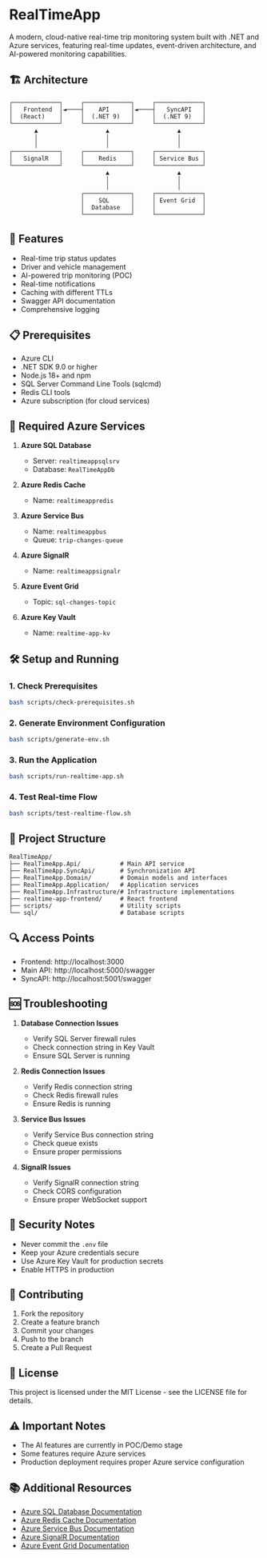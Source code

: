 # RealTimeApp

A modern, cloud-native real-time trip monitoring system built with .NET and Azure services, featuring real-time updates, event-driven architecture, and AI-powered monitoring capabilities.

## 🏗️ Architecture

```
┌─────────────┐     ┌─────────────┐     ┌─────────────┐
│   Frontend  │◄────┤    API      │◄────┤   SyncAPI   │
│  (React)    │     │  (.NET 9)   │     │  (.NET 9)   │
└─────────────┘     └─────────────┘     └─────────────┘
       ▲                   ▲                   ▲
       │                   │                   │
       │                   │                   │
┌─────────────┐     ┌─────────────┐     ┌─────────────┐
│   SignalR   │     │    Redis    │     │ Service Bus │
└─────────────┘     └─────────────┘     └─────────────┘
                           ▲                   ▲
                           │                   │
                           │                   │
                    ┌─────────────┐     ┌─────────────┐
                    │    SQL      │     │ Event Grid  │
                    │  Database   │     │             │
                    └─────────────┘     └─────────────┘
```

## 🚀 Features

- Real-time trip status updates
- Driver and vehicle management
- AI-powered trip monitoring (POC)
- Real-time notifications
- Caching with different TTLs
- Swagger API documentation
- Comprehensive logging

## 📋 Prerequisites

- Azure CLI
- .NET SDK 9.0 or higher
- Node.js 18+ and npm
- SQL Server Command Line Tools (sqlcmd)
- Redis CLI tools
- Azure subscription (for cloud services)

## 🔧 Required Azure Services

1. **Azure SQL Database**
   - Server: `realtimeappsqlsrv`
   - Database: `RealTimeAppDb`

2. **Azure Redis Cache**
   - Name: `realtimeappredis`

3. **Azure Service Bus**
   - Name: `realtimeappbus`
   - Queue: `trip-changes-queue`

4. **Azure SignalR**
   - Name: `realtimeappsignalr`

5. **Azure Event Grid**
   - Topic: `sql-changes-topic`

6. **Azure Key Vault**
   - Name: `realtime-app-kv`

## 🛠️ Setup and Running

### 1. Check Prerequisites
```bash
bash scripts/check-prerequisites.sh
```

### 2. Generate Environment Configuration
```bash
bash scripts/generate-env.sh
```

### 3. Run the Application
```bash
bash scripts/run-realtime-app.sh
```

### 4. Test Real-time Flow
```bash
bash scripts/test-realtime-flow.sh
```

## 📁 Project Structure

```
RealTimeApp/
├── RealTimeApp.Api/           # Main API service
├── RealTimeApp.SyncApi/       # Synchronization API
├── RealTimeApp.Domain/        # Domain models and interfaces
├── RealTimeApp.Application/   # Application services
├── RealTimeApp.Infrastructure/# Infrastructure implementations
├── realtime-app-frontend/     # React frontend
├── scripts/                   # Utility scripts
└── sql/                       # Database scripts
```

## 🔍 Access Points

- Frontend: http://localhost:3000
- Main API: http://localhost:5000/swagger
- SyncAPI: http://localhost:5001/swagger

## 🆘 Troubleshooting

1. **Database Connection Issues**
   - Verify SQL Server firewall rules
   - Check connection string in Key Vault
   - Ensure SQL Server is running

2. **Redis Connection Issues**
   - Verify Redis connection string
   - Check Redis firewall rules
   - Ensure Redis is running

3. **Service Bus Issues**
   - Verify Service Bus connection string
   - Check queue exists
   - Ensure proper permissions

4. **SignalR Issues**
   - Verify SignalR connection string
   - Check CORS configuration
   - Ensure proper WebSocket support

## 🔐 Security Notes

- Never commit the `.env` file
- Keep your Azure credentials secure
- Use Azure Key Vault for production secrets
- Enable HTTPS in production

## 🤝 Contributing

1. Fork the repository
2. Create a feature branch
3. Commit your changes
4. Push to the branch
5. Create a Pull Request

## 📝 License

This project is licensed under the MIT License - see the LICENSE file for details.

## ⚠️ Important Notes

- The AI features are currently in POC/Demo stage
- Some features require Azure services
- Production deployment requires proper Azure service configuration

## 📚 Additional Resources

- [Azure SQL Database Documentation](https://docs.microsoft.com/en-us/azure/azure-sql/)
- [Azure Redis Cache Documentation](https://docs.microsoft.com/en-us/azure/azure-cache-for-redis/)
- [Azure Service Bus Documentation](https://docs.microsoft.com/en-us/azure/service-bus-messaging/)
- [Azure SignalR Documentation](https://docs.microsoft.com/en-us/azure/azure-signalr/)
- [Azure Event Grid Documentation](https://docs.microsoft.com/en-us/azure/event-grid/) 